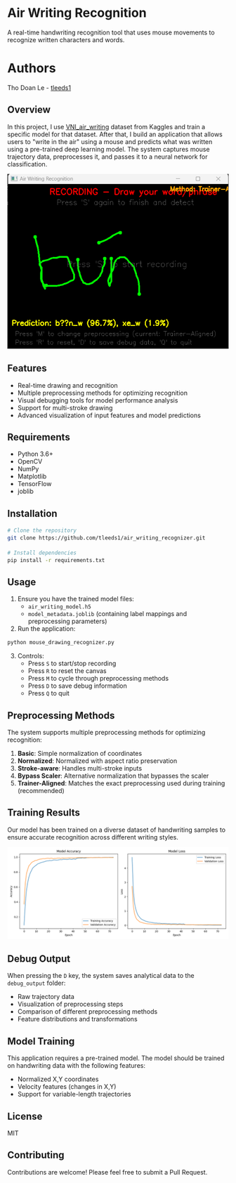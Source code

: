 # Air Writing Recognition
A real-time handwriting recognition tool that uses mouse movements to recognize written characters and words.

# Authors
Tho Doan Le - [tleeds1](https://github.com/tleeds1)

## Overview
In this project, I use [VNI_air_writing](https://www.kaggle.com/datasets/trnhhunhthnhkhang/vi-air-writing) dataset from Kaggles and train a specific model for that dataset. After that, I build an application that allows users to "write in the air" using a mouse and predicts what was written using a pre-trained deep learning model. The system captures mouse trajectory data, preprocesses it, and passes it to a neural network for classification.

![Test Example](test.png)

## Features
- Real-time drawing and recognition
- Multiple preprocessing methods for optimizing recognition
- Visual debugging tools for model performance analysis
- Support for multi-stroke drawing
- Advanced visualization of input features and model predictions

## Requirements
- Python 3.6+
- OpenCV
- NumPy
- Matplotlib
- TensorFlow
- joblib

## Installation 
```bash
# Clone the repository
git clone https://github.com/tleeds1/air_writing_recognizer.git

# Install dependencies
pip install -r requirements.txt
```

## Usage
1. Ensure you have the trained model files:
   - `air_writing_model.h5`
   - `model_metadata.joblib` (containing label mappings and preprocessing parameters)
2. Run the application: 
```bash
python mouse_drawing_recognizer.py
```
3. Controls:
   - Press `S` to start/stop recording
   - Press `R` to reset the canvas
   - Press `M` to cycle through preprocessing methods
   - Press `D` to save debug information
   - Press `Q` to quit

## Preprocessing Methods
The system supports multiple preprocessing methods for optimizing recognition:
1. **Basic**: Simple normalization of coordinates
2. **Normalized**: Normalized with aspect ratio preservation
3. **Stroke-aware**: Handles multi-stroke inputs
4. **Bypass Scaler**: Alternative normalization that bypasses the scaler
5. **Trainer-Aligned**: Matches the exact preprocessing used during training (recommended)

## Training Results
Our model has been trained on a diverse dataset of handwriting samples to ensure accurate recognition across different writing styles.

![Training Results](training_history.png)

## Debug Output
When pressing the `D` key, the system saves analytical data to the `debug_output` folder:
- Raw trajectory data
- Visualization of preprocessing steps
- Comparison of different preprocessing methods
- Feature distributions and transformations

## Model Training
This application requires a pre-trained model. The model should be trained on handwriting data with the following features:
- Normalized X,Y coordinates
- Velocity features (changes in X,Y)
- Support for variable-length trajectories

## License
MIT

## Contributing
Contributions are welcome! Please feel free to submit a Pull Request.
